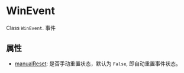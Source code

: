 # WinEvent


Class `WinEvent`. 事件


## 属性


* [manualReset](./types/Boolean.md): 是否手动重置状态，默认为 `False`, 即自动重置事件状态。
